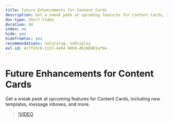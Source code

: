 ```yaml
---
title: Future Enhancements for Content Cards
description: Get a sneak peek at upcoming features for Content Cards, including new templates, message inboxes, and more.
doc-type: Short Video
duration: 84
index: no
hide: yes
hidefromtoc: yes
recommendations: noCatalog, noDisplay
exl-id: 4c7f43cb-1157-4e94-9db9-d6346001af6a
---
```

# Future Enhancements for Content Cards

Get a sneak peek at upcoming features for Content Cards, including new templates, message inboxes, and more.

<!-- 62_S603_3442534_83_future-enhancements-for-content-cards -->
>[!VIDEO](https://video.tv.adobe.com/v/3458202/?learn=on&enablevpops=true)
